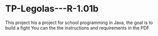 # TP-Legolas---R-1.01b
This project his a project for school programming in Java, the goal is to build a fight
You can the the instructions and requirements in the PDF
